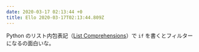 ```yaml
---
date: 2020-03-17 02:13:44 +0
title: Ello 2020-03-17T02:13:44.809Z
---
```

Python のリスト内包表記（[List Comprehensions](https://docs.python.org/3.7/tutorial/datastructures.html#list-comprehensions)）で `if` を書くとフィルターになるの面白いな。

